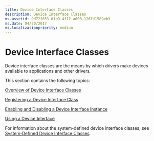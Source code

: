 ```yaml
---
title: Device Interface Classes
description: Device Interface Classes
ms.assetid: 9d72f653-01b9-4f17-a008-1267d1589eb3
ms.date: 04/20/2017
ms.localizationpriority: medium
---
```


# Device Interface Classes





Device interface classes are the means by which drivers make devices available to applications and other drivers.

This section contains the following topics:

[Overview of Device Interface Classes](overview-of-device-interface-classes.md)

[Registering a Device Interface Class](registering-a-device-interface-class.md)

[Enabling and Disabling a Device Interface Instance](enabling-and-disabling-a-device-interface-instance.md)

[Using a Device Interface](using-a-device-interface.md)

For information about the system-defined device interface classes, see [System-Defined Device Interface Classes](https://docs.microsoft.com/previous-versions/ff553412(v=vs.85)).

 

 





